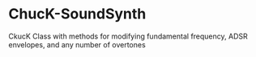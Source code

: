 # ChucK-SoundSynth
CkucK Class with methods for modifying fundamental frequency, ADSR envelopes, and any number of overtones
